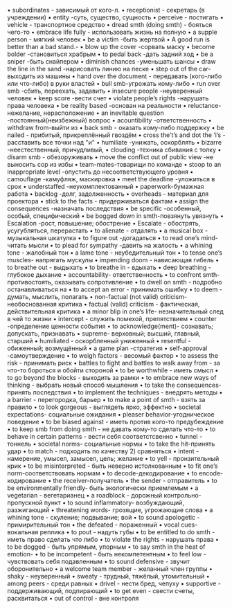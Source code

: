 • subordinates - зависимый от кого-л.
• receptionist - секретарь (в учреждении)
• entity -суть, существо, сущность
• perceive - постигать
• vehicle - транспортное средство
• dread smth (doing smth) - бояться чего-то
• embrace life fully - использовать жизнь на полную
• a supple person - мягкий человек
• be a victim -быть жертвой
• A good run is better than a bad stand.-
• blow up the cover -сорвать маску
• become bolder -становиться храбрым
• to pedal back -дать задний ход
• be a sniper -быть снайпером
• diminish chances -уменьшать шансы
• draw the line in the sand -нарисовать линию на песке
• step out of the car-выходить из машины
• hand over the document - передавать (кого-либо или что-либо) в руки властей
• bull smb-угрожать кому-либо
• run over smb -сбить, переехать, задавить
• insecure people -неуверенный человек
• keep score -вести счет
• violate people’s rights -нарушать права человека
• be reality based -основан на реальности
• reluctance- нежелание, нерасположение
• an inevitable question -постоянный(неизбежный) вопрос
• acountibility -ответственность
• withdraw from-выйти из
• back smb - оказать кому-либо поддержку
• be nailed - прибитый, прикреплённый гвоздём
• cross the’t’s and dot the ‘i’s - расставить все точки над "и"
• humiliate -унижать, оскорблять
• bizarre -неестественный, причудливый,
• clouding -техника сбивания с толку
• disarm smb - обезоруживать
• move the conflict out of public view -не выносить сор из избы
• team-mates-товарищи по команде
• stoop to an inappropriate level -опустить до несоответствующего уровня
• camouflage -камуфляж, маскировка
• meet the deadline -уложиться в срок
• understaffed -неукомплектованный
• paperwork-бумажная работа
• backlog -долг, задолженность
• overheads - материал для проектора
• stick to the facts - придерживаться фактам
• assign the consequences -назначать последствия
• be specific -особенный, особый, специфический
• be bogged down in smth-повзянуть увязнуть
• Escalation -рост, повышение; обострение
• Escalate - обострять, усугубляться, перерастать
• to alienate - отдалять
• a musical box - музыкальная шкатулка
• to figure out -догадаться
• to read one’s mind-читать мысли
• to plead for sympathy -давить на жалость
• a whining tone - жалобный тон
• a lame tone - неубедительный тон
• to tense one’s muscles- напрягать мускулы
• impending doom - нависающая гибель
• to breathe out - выдыхать
• to breathe in - вдыхать
• deep breathing - глубокое дыхание
• accountability- ответственность
• to confront smth- противостоять, оказывать сопротивление
• to dwell on smth - подробно останавливаться на
• to accept an error - принимать ошибку
• to deem - думать, мыслить, полагать
• non-factual (not valid) criticism-необоснованная критика
• factual (valid) criticism - фактическая, действительная критика
• a minor blip in one’s life- незначительный след в чей то жизни
• intercept - служить помехой, препятствием
• counter -определение ценности события
• to acknowledge(ment)- сознавать; допускать, признавать
• supreme- верховный; высший, главный, старший
• humiliated - оскорбленный униженный
• resentful - обиженный; возмущённый
• a game plan -стратегия
• self-approval -самоутверждение
• to weigh factors - весомый фактор
• to assess the risk - принимать риск
• battles to fight and battles to walk away from - за что-то бороться и обойти стороной
• to be worthwhile - иметь смысл
• to go beyond the blocks - выходить за рамки
• to embrace new ways of thinking - выбрать новый способ мышления
• to take the consequences- принять последствия
• to implement the techniques - внедрять методы
• a barrier - перегородка, барьер
• to make a point of smth - взять за правило
• to look gorgeous - выглядеть ярко, эффектно
• societal expectations- социальные ожидания
• pleaser behavior-угодническое поведение
• to be biased against - иметь против кого-то предубеждение
• to keep smb from doing smth - не давать кому-то сделать что-то
• to behave in certain patterns - вести себя соответстсвенно
• tunnel - тоннель
• societal norms- социальные нормы
• to take the hit-принять удар
• to match - подходить по качеству 2) сравняться
• intent - намерение, умысел, замысел, цель; желание
• to yell - пронзительный крик
• to be misinterpreted - быть неверно истолкованным
• to fit one’s norm-соответствовать нормам
• to decode-декодирование
• to encode-кодирование
• the receiver-получатель
• the sender - отправитель
• to be environmentally friendly- быть экологически приемлемым
• a vegetarian - вегетарианец
• a roadblock - дорожный контрольно-пропускной пункт
• to sound inflammatory- возбуждающий, разжигающий
• threatening words- грозящие, угрожающие слова
• a whining tone - скуление; подвывание; вой
• to sound apologetic - примирительный тон
• the defeated - пораженный
• vocal cues- вокальная реплика
• to pout - надуть губы
• to be entitled to do smth - иметь право сделать что либо
• to violate the rights - нарушать права
• to be dogged - быть упрямым, упорным
• to say smth in the heat of emotion-
• to be incompetent - быть некомпетентным
• to feel low - чувствовать себя подавленным
• to sound defensive - звучит оборонительно
• a welcome team member - желанный член группы
• shaky - неуверенный
• sweaty - трудный, тяжёлый, утомительный
• among peers - среди равных
• drivel - нести бред, чепуху
• supportive - поддерживающий, подпирающий
• to get even - свести счеты, расквитаться
• out of control - вне контроля

